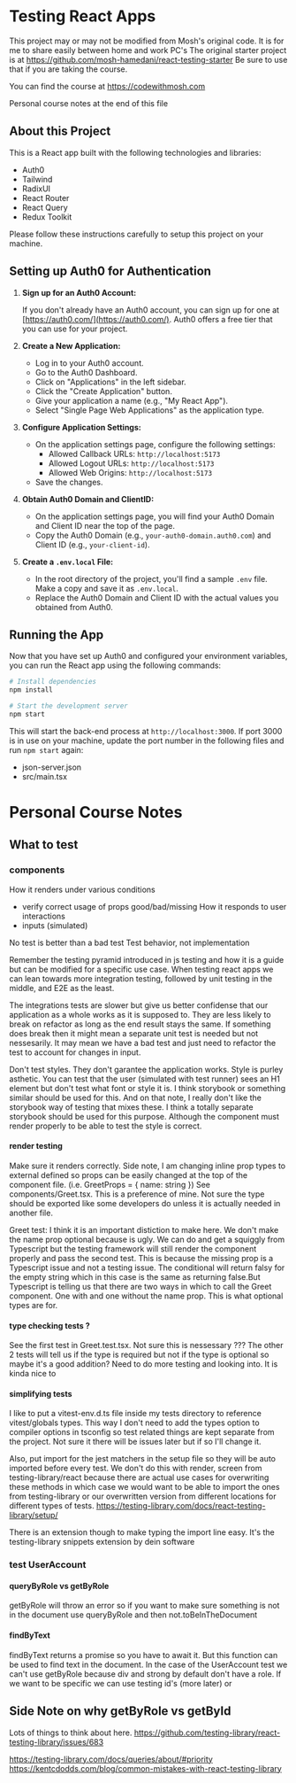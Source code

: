 # Testing React Apps

This project may or may not be modified from Mosh's original code. It is for me to share easily between home and work PC's The original starter project is at https://github.com/mosh-hamedani/react-testing-starter Be sure to use that if you are taking the course.

You can find the course at
https://codewithmosh.com

Personal course notes at the end of this file

## About this Project

This is a React app built with the following technologies and libraries:

- Auth0
- Tailwind
- RadixUI
- React Router
- React Query
- Redux Toolkit

Please follow these instructions carefully to setup this project on your machine.

## Setting up Auth0 for Authentication

1. **Sign up for an Auth0 Account:**

   If you don't already have an Auth0 account, you can sign up for one at [https://auth0.com/](https://auth0.com/). Auth0 offers a free tier that you can use for your project.

2. **Create a New Application:**

   - Log in to your Auth0 account.
   - Go to the Auth0 Dashboard.
   - Click on "Applications" in the left sidebar.
   - Click the "Create Application" button.
   - Give your application a name (e.g., "My React App").
   - Select "Single Page Web Applications" as the application type.

3. **Configure Application Settings:**

   - On the application settings page, configure the following settings:
     - Allowed Callback URLs: `http://localhost:5173`
     - Allowed Logout URLs: `http://localhost:5173`
     - Allowed Web Origins: `http://localhost:5173`
   - Save the changes.

4. **Obtain Auth0 Domain and ClientID:**

   - On the application settings page, you will find your Auth0 Domain and Client ID near the top of the page.
   - Copy the Auth0 Domain (e.g., `your-auth0-domain.auth0.com`) and Client ID (e.g., `your-client-id`).

5. **Create a `.env.local` File:**

   - In the root directory of the project, you'll find a sample `.env` file. Make a copy and save it as `.env.local`.
   - Replace the Auth0 Domain and Client ID with the actual values you obtained from Auth0.

## Running the App

Now that you have set up Auth0 and configured your environment variables, you can run the React app using the following commands:

```bash
# Install dependencies
npm install

# Start the development server
npm start
```

This will start the back-end process at `http://localhost:3000`. If port 3000 is in use on your machine, update the port number in the following files and run `npm start` again:

- json-server.json
- src/main.tsx

# Personal Course Notes

## What to test

### components

How it renders under various conditions

- verify correct usage of props good/bad/missing
  How it responds to user interactions
- inputs (simulated)

No test is better than a bad test
Test behavior, not implementation

Remember the testing pyramid introduced in js testing and how it is a guide but can be modified
for a specific use case. When testing react apps we can lean towards more integration testing, followed by unit testing in the middle, and E2E as the least.

The integrations tests are slower but give us better confidense that our application as a whole works
as it is supposed to. They are less likely to break on refactor as long as the end result stays the same. If something does break then it might mean a separate unit test is needed but not nessesarily.
It may mean we have a bad test and just need to refactor the test to account for changes in input.

Don't test styles. They don't garantee the application works. Style is purley asthetic. You can test that the user (simulated with test runner) sees an H1 element but don't test what font or style it is. I think storybook or something similar should be used for this. And on that note, I really don't like the storybook way of testing that mixes these. I think a totally separate storybook should be used for this purpose. Although the component must render properly to be able to test the style is correct.

#### render testing

Make sure it renders correctly. Side note, I am changing inline prop types to external defined so props can be easily changed at the top of the component file. (i.e. GreetProps = { name: string }) See components/Greet.tsx. This is a preference of mine. Not sure the type should be exported like some developers do unless it is actually needed in another file.

Greet test: I think it is an important distiction to make here. We don't make the name prop optional because <Greet name=""> is ugly. We can do <Greet /> and get a squiggly from Typescript but the testing framework will still render the component properly and pass the second test. This is because the missing prop is a Typescript issue and not a testing issue. The conditional will return falsy for the empty string which in this case is the same as returning false.But Typescript is telling us that there are two ways in which to call the Greet component. One with and one without the name prop. This is what optional types are for.

#### type checking tests ?

See the first test in Greet.test.tsx. Not sure this is nessessary ??? The other 2 tests will tell us
if the type is required but not if the type is optional so maybe it's a good addition? Need to do more testing and looking into. It is kinda nice to

#### simplifying tests

I like to put a vitest-env.d.ts file inside my tests directory to reference vitest/globals types. This way I don't need to add the types option to compiler options in tsconfig so test related things are kept separate from the project. Not sure it there will be issues later but if so I'll change it.

Also, put import for the jest matchers in the setup file so they will be auto imported before every test. We don't do this with render, screen from testing-library/react because there are actual use cases for overwriting these methods in which case we would want to be able to import the ones from testing-library or our overwritten version from different locations for different types of tests.
https://testing-library.com/docs/react-testing-library/setup/

There is an extension though to make typing the import line easy. It's the testing-library snippets extension by dein software

### test UserAccount

#### queryByRole vs getByRole

getByRole will throw an error so if you want to make sure something is not in the document use queryByRole and then not.toBeInTheDocument

#### findByText

findByText returns a promise so you have to await it. But this function can be used to find text in the document. In the case of the UserAccount test we can't use getByRole because div and strong by default don't have a role. If we want to be specific we can use testing id's (more later) or

## Side Note on why getByRole vs getById

Lots of things to think about here. https://github.com/testing-library/react-testing-library/issues/683

https://testing-library.com/docs/queries/about/#priority
https://kentcdodds.com/blog/common-mistakes-with-react-testing-library
